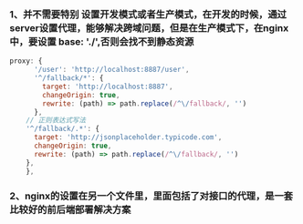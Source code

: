 ### 1、并不需要特别 设置开发模式或者生产模式，在开发的时候，通过server设置代理，能够解决跨域问题，但是在生产模式下，在nginx中，要设置 base: './',否则会找不到静态资源
```javascript
proxy: {
      '/user': 'http://localhost:8887/user',
      '^/fallback/*': {
        target: 'http://localhost:8887',
        changeOrigin: true,
        rewrite: (path) => path.replace(/^\/fallback/, '')
      },
    // 正则表达式写法
    '^/fallback/.*': {
      target: 'http://jsonplaceholder.typicode.com',
      changeOrigin: true,
      rewrite: (path) => path.replace(/^\/fallback/, '')
    },
    },
```

### 2、nginx的设置在另一个文件里，里面包括了对接口的代理，是一套比较好的前后端部署解决方案
